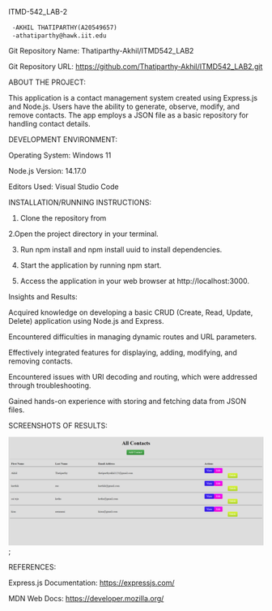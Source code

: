   ITMD-542_LAB-2


     -AKHIL THATIPARTHY(A20549657)
     -athatiparthy@hawk.iit.edu


Git Repository Name: Thatiparthy-Akhil/ITMD542_LAB2


Git Repository URL:  https://github.com/Thatiparthy-Akhil/ITMD542_LAB2.git

                                                                        
 ABOUT THE PROJECT:


This application is a contact management system created using Express.js and Node.js. Users have the ability to generate, observe, modify, and remove contacts. The app employs a JSON file as a basic repository for handling contact details.

DEVELOPMENT ENVIRONMENT:


Operating System: Windows 11  

Node.js Version: 14.17.0


Editors Used: Visual Studio Code 

                                                                     
INSTALLATION/RUNNING INSTRUCTIONS:

  1. Clone the repository from  

  2.Open the project directory in your terminal.

  3. Run npm install and npm install uuid to install dependencies.  

  4. Start the application by running npm start.

  5. Access the application in your web browser at  http://localhost:3000.     

                                                              
  Insights and Results:                                                             

 Acquired knowledge on developing a basic CRUD (Create, Read, Update, Delete) application using Node.js and Express.

Encountered difficulties in managing dynamic routes and URL parameters.

Effectively integrated features for displaying, adding, modifying, and removing contacts.

Encountered issues with URI decoding and routing, which were addressed through troubleshooting.

Gained hands-on experience with storing and fetching data from JSON files.

                                                     
SCREENSHOTS OF RESULTS: 

![Alt text](<Screenshot 2024-02-18 220327-1.png>);




                                                                     

REFERENCES:


Express.js Documentation: https://expressjs.com/  

                                                                         
MDN Web Docs: https://developer.mozilla.org/                                                              
                                                               